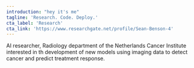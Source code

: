 ```yaml
---
introduction: "hey it's me"
tagline: 'Research. Code. Deploy.'
cta_label: 'Research'
cta_link: 'https://www.researchgate.net/profile/Sean-Benson-4'
---
```


AI researcher, Radiology department of the Netherlands Cancer Institute 
interested in th development of new models using imaging data to detect cancer
and predict treatment response.

